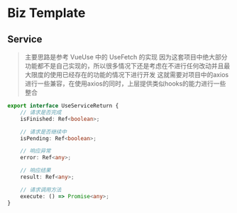 # Biz Template

## Service
> 主要思路是参考 VueUse 中的 UseFetch 的实现
> 因为这套项目中绝大部分功能都不是自己实现的，所以很多情况下还是考虑在不进行任何改动并且最大限度的使用已经存在的功能的情况下进行开发
> 这就需要对项目中的axios进行一些兼容，在使用axios的同时，上层提供类似hooks的能力进行一些整合

```ts
export interface UseServiceReturn {
    // 请求是否完成
    isFinished: Ref<boolean>;

    // 请求是否继续中
    isPending: Ref<boolean>;

    // 响应异常
    error: Ref<any>;

    // 响应结果
    result: Ref<any>;

    // 请求调用方法
    execute: () => Promise<any>;
}
```
